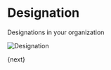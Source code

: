 <!-- add-breadcrumbs -->
# Designation

Designations in your organization

<img class="screenshot" alt="Designation" src="/docs/assets/img/human-resources/designation.png">

{next}